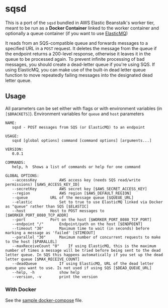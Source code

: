 sqsd
============

This is a port of the `sqsd` bundled in AWS Elastic Beanstalk's worker tier, meant to be run as a **Docker Container** linked to the worker container and optionally a queue container (if you want to use [ElasticMQ](https://github.com/adamw/elasticmq))

It reads from an SQS-compatible queue and forwards messages to a specified URL in a `POST` request. It deletes the message from the queue if the endpoint returns a 200-level response, otherwise it leaves it in the queue to be processed again. To prevent infinite processing of bad messages, you should create a dead-letter queue if you're using SQS. If using ElasticMQ, you can make use of the built-in dead letter queue function to move repeatedly failing messages into the designated dead letter queue.

## Usage
All parameters can be set either with flags or with environment variables (in `[$BRACKETS]`). Environment variables for `queue` and `host` parameters

```
NAME:
   sqsd - POST messages from SQS (or ElasticMQ) to an endpoint

USAGE:
   sqsd [global options] command [command options] [arguments...]

VERSION:
   0.0.1

COMMANDS:
   help, h	Shows a list of commands or help for one command

GLOBAL OPTIONS:
   --accessKey 			AWS access key (needs SQS read/write permissions) [$AWS_ACCESS_KEY_ID]
   --secretKey 			AWS secret key [$AWS_SECRET_ACCESS_KEY]
   --region 			AWS region [$AWS_DEFAULT_REGION]
   --queue 			URL of the message queue [$QUEUE_URL]
   --elastic			Set to true to use ElasticMQ linked via Docker as "queue" rather than SQS [$ELASTIC]
   --host 			Host to POST messages to [$WORKER_PORT_8080_TCP_ADDR]
   --port 			Port on the host [$WORKER_PORT_8080_TCP_PORT]
   --endpoint "/"		Endpoint/path on the host [$ENDPOINT]
   --timeout "30"		Maximum time to wait (in seconds) before marking a message as 'failed' [$TIMEOUT]
   --parallel "30"		Maximum number of concurrent requests to make to the host [$PARALLEL]
   --maxReceiveCount "0"	If using ElasticMQ, this is the maximum number of times a message will be tried before being sent to the dead letter queue. In SQS this happens automatically if you set up the dead letter queue [$MAX_RECEIVE_COUNT]
   --deadQueue 			If using ElasticMQ, URL of the dead letter queue you want to use. Is not used if using SQS [$DEAD_QUEUE_URL]
   --help, -h			show help
   --version, -v		print the version
```

### With Docker
See the [sample docker-compose](docker-compose.sample.yml) file.
